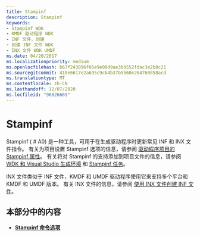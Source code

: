 ```yaml
---
title: Stampinf
description: Stampinf
keywords:
- Stampinf WDK
- KMDF 驱动程序 WDK
- INF 文件，创建
- 创建 INF 文件 WDK
- INX 文件 WDK UMDF
ms.date: 04/20/2017
ms.localizationpriority: medium
ms.openlocfilehash: b67f243896f65e9e08d9ae3bb552fdac3e2b8c21
ms.sourcegitcommit: 418e6617e2a695c9cb4b37b5b60e264760858acd
ms.translationtype: MT
ms.contentlocale: zh-CN
ms.lasthandoff: 12/07/2020
ms.locfileid: "96826665"
---
```

# <a name="stampinf"></a>Stampinf


Stampinf ( # A0) 是一种工具，可用于在生成驱动程序时更新常见 INF 和 INX 文件指令。 有关为项目设置 Stampinf 选项的信息，请参阅 [驱动程序项目的 Stampinf 属性](../develop/stampinf-properties-for-driver-projects.md)。 有关将对 Stampinf 的支持添加到项目文件的信息，请参阅 [WDK 和 Visual Studio 生成环境](wdk-and-visual-studio-build-environment.md) 和 [Stampinf 任务](stampinf-task.md)。

INX 文件类似于 INF 文件，KMDF 和 UMDF 驱动程序使用它来支持多个平台和 KMDF 和 UMDF 版本。 有关 INX 文件的信息，请参阅 [使用 INX 文件创建 INF 文件](../wdf/using-inx-files-to-create-inf-files.md)。

## <a name="span-idin_this_sectionspanin-this-section"></a><span id="in_this_section"></span>本部分中的内容


-   [**Stampinf 命令选项**](stampinf-command-options.md)

 

